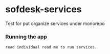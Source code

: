 # sofdesk-services

Test for put organize services under monorepo

### Running the app
```
read individual read me to run services.

```